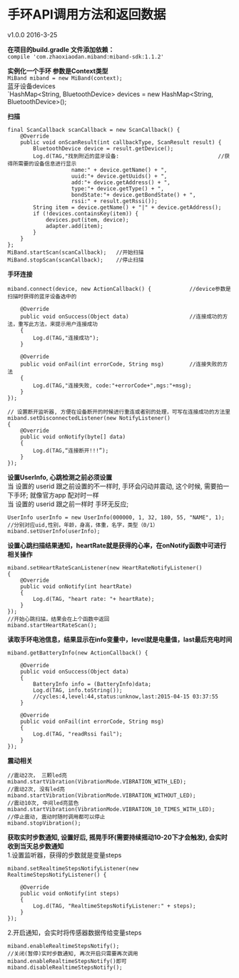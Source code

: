 手环API调用方法和返回数据  
==
v1.0.0   2016-3-25

**在项目的build.gradle 文件添加依赖：**  
`compile 'com.zhaoxiaodan.miband:miband-sdk:1.1.2'`

**实例化一个手环 参数是Context类型**  
`MiBand miband = new MiBand(context);`  
蓝牙设备devices  
`HashMap<String, BluetoothDevice> devices = new HashMap<String, BluetoothDevice>();

**扫描**
```
final ScanCallback scanCallback = new ScanCallback() {
    @Override
    public void onScanResult(int callbackType, ScanResult result) {
        BluetoothDevice device = result.getDevice();
        Log.d(TAG,"找到附近的蓝牙设备:                               //获得所需要的设备信息进行显示
                    name:" + device.getName() + ",
                    uuid:"+ device.getUuids() + ",
                    add:"+ device.getAddress() + ",
                    type:"+ device.getType() + ",
                    bondState:"+ device.getBondState() + ",
                    rssi:" + result.getRssi());
        String item = device.getName() + "|" + device.getAddress();
        if (!devices.containsKey(item)) {
            devices.put(item, device);
            adapter.add(item);
        }
    }
};
MiBand.startScan(scanCallback);   //开始扫描
MiBand.stopScan(scanCallback);    //停止扫描
```
**手环连接**  
```
miband.connect(device, new ActionCallback() {            //device参数是扫描时获得的蓝牙设备选中的

    @Override
    public void onSuccess(Object data)                   //连接成功的方法，重写此方法，来提示用户连接成功
    {
        Log.d(TAG,"连接成功");
    }

    @Override
    public void onFail(int errorCode, String msg)        //连接失败的方法
    {
        Log.d(TAG,"连接失败, code:"+errorCode+",mgs:"+msg);
    }
});

// 设置断开监听器, 方便在设备断开的时候进行重连或者别的处理，可写在连接成功的方法里
miband.setDisconnectedListener(new NotifyListener()
{
    @Override
    public void onNotify(byte[] data)
    {
        Log.d(TAG,“连接断开!!!”);
    }
});
```
**设置UserInfo, 心跳检测之前必须设置**  
当 设置的 userid 跟之前设置的不一样时, 手环会闪动并震动, 这个时候, 需要拍一下手环; 就像官方app 配对时一样  
当 设置的 userid 跟之前一样时 手环无反应;  
```
UserInfo userInfo = new UserInfo(000000, 1, 32, 180, 55, "NAME", 1); //分别对应uid,性别，年龄，身高，体重，名字，类型（0/1）
miband.setUserInfo(userInfo);
```
**设置心跳扫描结果通知，heartRate就是获得的心率，在onNotify函数中可进行相关操作**  
```
miband.setHeartRateScanListener(new HeartRateNotifyListener()
{
    @Override
    public void onNotify(int heartRate)
    {
        Log.d(TAG, "heart rate: "+ heartRate);
    }
});
//开始心跳扫描，结果会在上个函数中返回
miband.startHeartRateScan();
```
**读取手环电池信息，结果显示在info变量中，level就是电量值，last最后充电时间**  
```
miband.getBatteryInfo(new ActionCallback() {

    @Override
    public void onSuccess(Object data)
    {
        BatteryInfo info = (BatteryInfo)data;
        Log.d(TAG, info.toString());
        //cycles:4,level:44,status:unknow,last:2015-04-15 03:37:55
    }

    @Override
    public void onFail(int errorCode, String msg)
    {
        Log.d(TAG, "readRssi fail");
    }
});
```
**震动相关**  
```
//震动2次， 三颗led亮
miband.startVibration(VibrationMode.VIBRATION_WITH_LED);
//震动2次, 没有led亮
miband.startVibration(VibrationMode.VIBRATION_WITHOUT_LED);
//震动10次, 中间led亮蓝色
miband.startVibration(VibrationMode.VIBRATION_10_TIMES_WITH_LED);
//停止震动, 震动时随时调用都可以停止
miband.stopVibration();
```

**获取实时步数通知, 设置好后, 摇晃手环(需要持续摇动10-20下才会触发), 会实时收到当天总步数通知**  
1.设置监听器，获得的步数就是变量steps
```
miband.setRealtimeStepsNotifyListener(new RealtimeStepsNotifyListener() {

    @Override
    public void onNotify(int steps)
    {
        Log.d(TAG, "RealtimeStepsNotifyListener:" + steps);
    }
});
```
2.开启通知，会实时将传感器数据传给变量steps  
```
miband.enableRealtimeStepsNotify();
//关闭(暂停)实时步数通知, 再次开启只需要再次调用miband.enableRealtimeStepsNotify()即可
miband.disableRealtimeStepsNotify();
```
